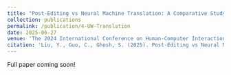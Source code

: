 ```yaml
---
title: "Post-Editing vs Neural Machine Translation: A Comparative Study of English ↔ Mandarin Translations in Daily Conversations"
collection: publications
permalink: /publication/4-UW-Translation
date: 2025-06-27
venue: 'The 2024 International Conference on Human-Computer Interaction'
citation: 'Liu, Y., Guo, C., Ghosh, S. (2025). Post-Editing vs Neural Machine Translation: A Comparative Study of English ↔ Mandarin Translations in Daily Conversations. The 2025 International Conference on Human-Computer Interaction.'
---
```


Full paper coming soon!

